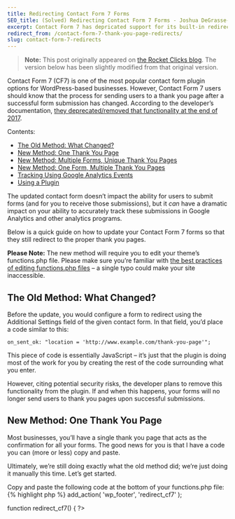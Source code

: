 ```yaml
---
title: Redirecting Contact Form 7 Forms
SEO_title: (Solved) Redirecting Contact Form 7 Forms - Joshua DeGrasse-Baumann
excerpt: Contact Form 7 has depricated support for its built-in redirection solution. Learn how to recreate it with JavaScript and PHP.
redirect_from: /contact-form-7-thank-you-page-redirects/
slug: contact-form-7-redirects
---
```


> **Note:** This post originally appeared on [the Rocket Clicks blog](https://www.rocketclicks.com/client-education/contact-form-7-thank-page-redirects/). The version below has been slightly modified from that original version.

Contact Form 7 (CF7) is one of the most popular contact form plugin options for WordPress-based businesses. However, Contact Form 7 users should know that the process for sending users to a thank you page after a successful form submission has changed. According to the developer’s documentation, [they deprecated/removed that functionality at the end of 2017](https://contactform7.com/2017/06/07/on-sent-ok-is-deprecated/).

Contents:

* [The Old Method: What Changed?](#TheOldMethodWhatChanged)
* [New Method: One Thank You Page](#NewMethodOneThankYouPage)
* [New Method: Multiple Forms, Unique Thank You Pages](#NewMethodMultipleFormsUniqueThankYouPages)
* [New Method: One Form, Multiple Thank You Pages](#NewMethodOneFormMultipleThankYouPages)
* [Tracking Using Google Analytics Events](#TrackingUsingGoogleAnalyticsEvents)
* [Using a Plugin](#UsingaPlugin)

The updated contact form doesn’t impact the ability for users to submit forms (and for you to receive those submissions), but it _can_ have a dramatic impact on your ability to accurately track these submissions in Google Analytics and other analytics programs.

Below is a quick guide on how to update your Contact Form 7 forms so that they still redirect to the proper thank you pages.

**Please Note:** The new method will require you to edit your theme’s functions.php file. Please make sure you’re familiar with [the best practices of editing functions.php files](https://www.nosegraze.com/edit-functions-php/) – a single typo could make your site inaccessible.

The Old Method: What Changed?
-----------------------------

Before the update, you would configure a form to redirect using the Additional Settings field of the given contact form. In that field, you’d place a code similar to this:

`on_sent_ok: "location = 'http://www.example.com/thank-you-page'";`

This piece of code is essentially JavaScript – it’s just that the plugin is doing most of the work for you by creating the rest of the code surrounding what you enter.

However, citing potential security risks, the developer plans to remove this functionality from the plugin. If and when this happens, your forms will no longer send users to thank you pages upon successful submissions.

New Method: One Thank You Page
------------------------------

Most businesses, you’ll have a single thank you page that acts as the confirmation for all your forms. The good news for you is that I have a code you can (more or less) copy and paste.

Ultimately, we’re still doing exactly what the old method did; we’re just doing it manually this time. Let’s get started.

Copy and paste the following code at the bottom of your functions.php file:
{% highlight php %}
add_action( 'wp_footer', 'redirect_cf7' );

function redirect_cf7() {
?>

<script type="text/javascript">
document.addEventListener( 'wpcf7mailsent', function( event ) {
    location = 'https://www.example.com/thank-you/';
}, false );
</script>

<?php
}
{% endhighlight %}

**Before you save your file**, change `https://www.example.com/thank-you/` (in the fifth line) to your thank you page URL.

That line of code should look familiar – it’s exactly what we had after `on_sent_ok` in the old method.

Essentially, this code will add a script to the footer of your WordPress pages that ‘listens’ for successful form submissions (or, in this case, that a form submission has been emailed to you). When that criteria is met, the form redirects to the URL you’ve provided.

Again, this is exactly what the old method did – we just have to draw it out a bit more.

New Method: Multiple Forms, Unique Thank You Pages
--------------------------------------------------

If you have multiple forms that each go to a unique thank you page, the process becomes a bit more complicated. With the old method, you could specify an `on_sent_ok` on a form-by-form basis. Unfortunately, the code above will send submissions from _every_ form to the same thank you page. This can still impact your tracking.

The good news is: there’s a work around for that, too. This will, however, require some extra work.

Start with pasting this code into your functions.php file:

{% highlight php %}
add_action( 'wp_footer', 'redirect_cf7' );

function redirect_cf7() {
?>

<script type="text/javascript">
document.addEventListener( 'wpcf7mailsent', function( event ) {
    if ( '947' == event.detail.contactFormId ) { // Sends sumissions on form 947 to the first thank you page
        location = 'https://www.example.com/thank-you-1/';
    } else if ( '1070' == event.detail.contactFormId ) { // Sends submissions on form 1070 to the second thank you page
        location = 'https://www.example.com/thank-you-2/';
    } else { // Sends submissions on all unaccounted for forms to the third thank you page
        location = 'https://www.example.com/thank-you-3/';
    }
}, false );
</script>

<?php
}
{% endhighlight %}

Like before, we’re creating a ‘listener’ to fire a specific code when someone submits a form. This time, however, we’re using conditional if…else JavaScript statements to further specify our criteria.

Now, we’re saying: “If a form is submitted. check the form’s ID. If that ID is x, submit it to thank you page y. If that ID is w, then submit it to thank you page v.”

Now comes the work on your end.

For each form, you’ll need to identify the form ID and then use that as the conditional criteria.

You can find this in the shortcode you’d use to place that form on a page or post. For example, the shortcode for the first ID in my example would look like this:

`[contact-form-7 id="947" title="General Contact Form"]`

The highlighted portion is the form’s ID. Copy that number and replace it with the ones in my example.

For reference, this is the bit you’re replacing:

`if ( '947' == event.detail.contactFormId )`

You’ll need to update this on every form that has a unique thank you page.

**Note:** Additional criteria in JavaScript if…else statements should start with `else if` instead of just `if`. For more information, check out [W3School’s documentation on conditional JavaScript statements](https://www.w3schools.com/js/js_if_else.asp).

You might notice that the final statement is just else, followed by another line of code that redirects users to a thank you page. Technically, if…else statements are supposed to end with something happening if none of the specified conditions are met. In this case, we’re saying: if the form ID doesn’t match any of the specified IDs, then send users to a third thank you page.

You have two options here:

* Omit this portion of the code (it’s not best practice, but the code should still function properly)
* Create a generalized thank you page and use it here on the off chance that there’s a form ID you haven’t accounted for.

New Method: One Form, Multiple Thank You Pages
----------------------------------------------

If you’ve got a single form that goes to multiple thank you pages based on how the form is filled out, then either:

* You’re not using Contact Form 7.
* You’re using a plugin that _likely_ has redirection solutions built into it.
* You’re already familiar with JavaScript.

Unfortunately, this solution doesn’t work very well for forms with conditional fields and thank you pages. While it _can_ be accomplished through JavaScript, the code would have to be customized heavily towards how your form is set up, which means you’ll likely need to consult a developer.

That said, the last section of this article will cover plugins that might be able to help.

Tracking Using Google Analytics Events
--------------------------------------

This guide focused on getting Contact Form 7 to redirect users to thank you pages. However, you’ll also need to update your implementation if you track submissions through Google Analytics events.

The process is the same as above, you just need to swap out any instances of `on_sent_ok: "location = 'http://www.example.com/thank-you-page'";` with `on_sent_ok: ga( 'send', 'event', 'Contact Form', 'submit' );` (or whatever you currently have after `on_sent_okay` in the Additional Settings field).

This will then fire the event in Analytics once the form is successfully emailed to you.

Using a Plugin
--------------

In general, I recommend [avoiding plugins that add functionality you can achieve with a little custom code](https://premium.wpmudev.org/blog/too-many-plugins/), but if you’re not comfortable editing JavaScript/PHP and can’t work with a developer, there are plugins that can make redirecting to thank you pages more user-friendly.

The most common example is [the Contact Form 7 Success Page Redirects plugin](https://wordpress.org/plugins/contact-form-7-success-page-redirects/). This is a free plugin that adds a new tab to your Contact Form 7 editor allowing you to select thank you pages from a dropdown list on a form-by-form basis.

It’s worth noting here that this plugin only lets you redirect to _pages_, not posts. That’s probably not an issue for most people but could create limitations if you’ve got a complex lead funnel. You also can’t redirect to non-WordPress pages (whereas with the examples in this guide you can redirect to _any_ page on the internet).

This plugin will also not allow you to send events to Google Analytics.

* * *

I’ve tried to write this in as non-coder-friendly language as possible, but, at its core, this solution is built on JavaScript. If you still have questions, feel free to reach out to me at [@jdegbau](https://twitter.com/jdegbau) on Twitter. Otherwise, you can [create a thread on the plugin’s official support form](https://wordpress.org/support/plugin/contact-form-7).
